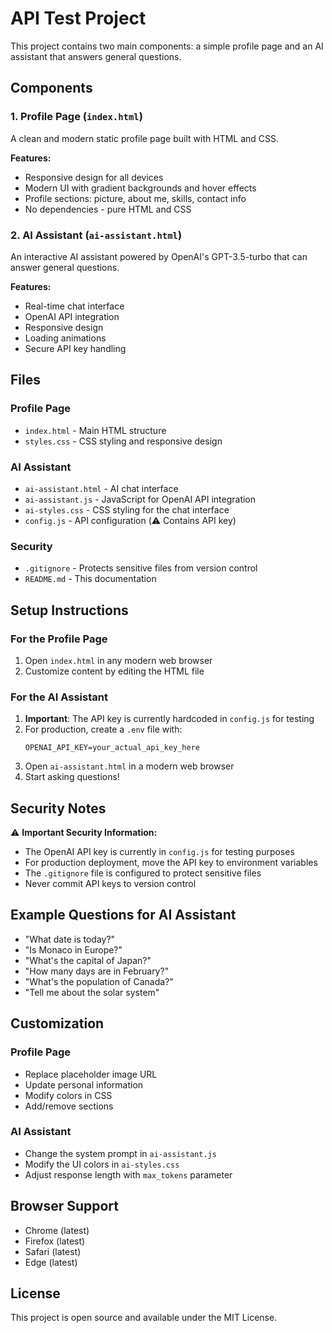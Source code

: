 # API Test Project

This project contains two main components: a simple profile page and an AI assistant that answers general questions.

## Components

### 1. Profile Page (`index.html`)
A clean and modern static profile page built with HTML and CSS.

**Features:**
- Responsive design for all devices
- Modern UI with gradient backgrounds and hover effects
- Profile sections: picture, about me, skills, contact info
- No dependencies - pure HTML and CSS

### 2. AI Assistant (`ai-assistant.html`)
An interactive AI assistant powered by OpenAI's GPT-3.5-turbo that can answer general questions.

**Features:**
- Real-time chat interface
- OpenAI API integration
- Responsive design
- Loading animations
- Secure API key handling

## Files

### Profile Page
- `index.html` - Main HTML structure
- `styles.css` - CSS styling and responsive design

### AI Assistant
- `ai-assistant.html` - AI chat interface
- `ai-assistant.js` - JavaScript for OpenAI API integration
- `ai-styles.css` - CSS styling for the chat interface
- `config.js` - API configuration (⚠️ Contains API key)

### Security
- `.gitignore` - Protects sensitive files from version control
- `README.md` - This documentation

## Setup Instructions

### For the Profile Page
1. Open `index.html` in any modern web browser
2. Customize content by editing the HTML file

### For the AI Assistant
1. **Important**: The API key is currently hardcoded in `config.js` for testing
2. For production, create a `.env` file with:
   ```
   OPENAI_API_KEY=your_actual_api_key_here
   ```
3. Open `ai-assistant.html` in a modern web browser
4. Start asking questions!

## Security Notes

⚠️ **Important Security Information:**
- The OpenAI API key is currently in `config.js` for testing purposes
- For production deployment, move the API key to environment variables
- The `.gitignore` file is configured to protect sensitive files
- Never commit API keys to version control

## Example Questions for AI Assistant

- "What date is today?"
- "Is Monaco in Europe?"
- "What's the capital of Japan?"
- "How many days are in February?"
- "What's the population of Canada?"
- "Tell me about the solar system"

## Customization

### Profile Page
- Replace placeholder image URL
- Update personal information
- Modify colors in CSS
- Add/remove sections

### AI Assistant
- Change the system prompt in `ai-assistant.js`
- Modify the UI colors in `ai-styles.css`
- Adjust response length with `max_tokens` parameter

## Browser Support

- Chrome (latest)
- Firefox (latest)
- Safari (latest)
- Edge (latest)

## License

This project is open source and available under the MIT License.
